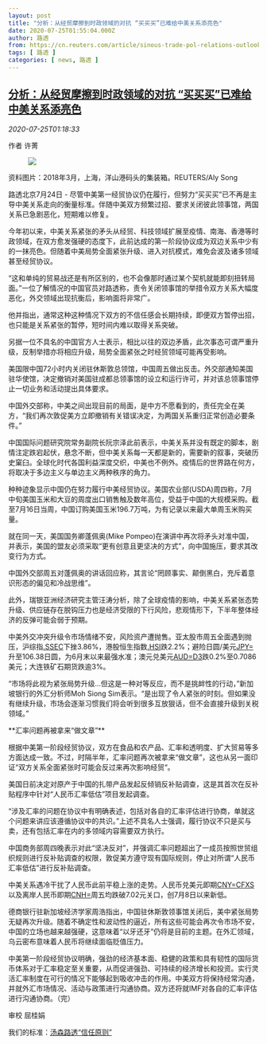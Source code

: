 ```yaml
---
layout: post
title: "分析：从经贸摩擦到时政领域的对抗 “买买买”已难给中美关系添亮色"
date: 2020-07-25T01:55:04.000Z
author: 路透
from: https://cn.reuters.com/article/sinous-trade-pol-relations-outlook-0724-idCNKCS24Q01I
tags: [ 路透 ]
categories: [ news, 路透 ]
---
```

<!--1595642104000-->
[分析：从经贸摩擦到时政领域的对抗 “买买买”已难给中美关系添亮色](https://cn.reuters.com/article/sinous-trade-pol-relations-outlook-0724-idCNKCS24Q01I)
------

<div>
<div><i>2020-07-25T01:18:33</i></div><div class="StandardArticleBody_body"><p>作者 许菁 </p><div class="PrimaryAsset_container"><div class="Image_container" tabindex="-1"><figure class="Image_zoom" style="padding-bottom:"><div class="LazyImage_container LazyImage_dark" style="background-image:none"><img src="//s3.reutersmedia.net/resources/r/?m=02&amp;d=20200725&amp;t=2&amp;i=1527064167&amp;r=LYNXNPEG6O017&amp;w=600" aria-label="资料图片：2018年3月，上海，洋山港码头的集装箱。REUTERS/Aly Song"/><div class="LazyImage_image LazyImage_fallback" style="background-image:url(//s3.reutersmedia.net/resources/r/?m=02&amp;d=20200725&amp;t=2&amp;i=1527064167&amp;r=LYNXNPEG6O017&amp;w=600);background-position:center center;background-color:inherit"></div></div><div class="Image_expand-button" aria-label="Expand Image Slideshow" role="button" tabindex="0"></div></figure><figcaption><div class="Image_caption"><span>资料图片：2018年3月，上海，洋山港码头的集装箱。REUTERS/Aly Song</span></div></figcaption></div></div><p>路透北京7月24日 - 尽管中美第一经贸协议仍在履行，但努力“买买买”已不再是主导中美关系走向的衡量标准。伴随中美双方频繁过招、要求关闭彼此领事馆，两国关系已急剧恶化，短期难以修复。 </p><p>今年初以来，中美关系紧张的矛头从经贸、科技领域扩展至疫情、南海、香港等时政领域，在双方愈发强硬的态度下，此前达成的第一阶段协议成为双边关系中少有的一抹亮色。但随着中美局势全面紧张升级、进入对抗模式，难免会波及诸多领域甚至经贸协议。 </p><p>“这和单纯的贸易战还是有所区别的，也不会像那时通过某个契机就能即刻扭转局面。”一位了解情况的中国官员对路透称，责令关闭领事馆的举措令双方关系大幅度恶化，外交领域出现抗衡后，影响面将非常广。 </p><p>他并指出，通常这种这种情况下双方的不信任感会长期持续，即便双方暂停出招，也只能是关系紧张的暂停，短时间内难以取得关系突破。 </p><p>另据一位不具名的中国官方人士表示，相比以往的双边矛盾，此次事态可谓严重升级，反制举措亦将相应升级，局势全面紧张之时经贸领域可能再受影响。 </p><p>美国限中国72小时内关闭驻休斯敦总领馆，中国周五做出反击。外交部通知美国驻华使馆，决定撤销对美国驻成都总领事馆的设立和运行许可，并对该总领事馆停止一切业务和活动提出具体要求。 </p><p>中国外交部称，中美之间出现目前的局面，是中方不愿看到的，责任完全在美方，“我们再次敦促美方立即撤销有关错误决定，为两国关系重归正常创造必要条件。” </p><p>中国国际问题研究院常务副院长阮宗泽此前表示，中美关系并没有既定的脚本，剧情注定跌宕起伏，悬念不断，但中美关系每一天都是新的，需要新的叙事，突破历史窠臼。全球化时代各国利益深度交织，中美也不例外。疫情后的世界路在何方，将取决于多边主义与单边主义两种秩序的角力。 </p><p>种种迹象显示中国仍在努力履行中美经贸协议。美国农业部(USDA)周四称，7月中旬美国玉米和大豆的周度出口销售触及数年高位，受益于中国的大规模采购。截至7月16日当周，中国订购美国玉米196.7万吨，为有记录以来最大单周玉米购买量。 </p><p>就在同一天，美国国务卿蓬佩奥(Mike Pompeo)在演讲中再次将矛头对准中国，并表示，美国的盟友必须采取“更有创意且更坚决的方式”，向中国施压，要求其改变行为方式。 </p><p>中国外交部周五对蓬佩奥的讲话回应称，其言论“罔顾事实、颠倒黑白，充斥着意识形态的偏见和冷战思维”。 </p><p>此外，瑞银亚洲经济研究主管汪涛分析，除了全球疫情的影响，中美关系紧张态势升级、供应链存在脱钩压力也是经济受限的下行风险，悲观情形下，下半年整体经济的反弹可能会弱于预期。 </p><p>中美外交冲突升级令市场情绪不安，风险资产遭抛售。亚太股市周五全面遇到抛压，沪综指<a href="/investing/markets/index?symbol=.SSEC">.SSEC</a>下挫3.86%，港股恒生指数<a href="/investing/markets/index?symbol=.HSI">.HSI</a>跌2.2%；避险日圆/美元<a href="/investing/currencies/quote?srcCurr=JPY&destCurr=USD/index?symbol=JPY=">JPY=</a>升至106.38日圆，为6月末以来最强水准；澳元兑美元<a href="/investing/currencies/quote?srcCurr=AUD&destCurr=USD/index?symbol=AUD=D3">AUD=D3</a>跌0.2%至0.7086美元；大连铁矿石期货跌逾3%。 </p><p>“市场将此视为紧张局势升级…但这是一种对等反应，而不是挑衅性的行动，”新加坡银行的外汇分析师Moh Siong Sim表示。“是出现了令人紧张的时刻。但如果没有继续升级，市场会逐渐习惯我们将会听到很多互放狠话，但不会直接升级到关税领域。” </p><p>**汇率问题再被拿来“做文章”** </p><p>根据中美第一阶段经贸协议，双方在食品和农产品、汇率和透明度、扩大贸易等多方面达成一致。不过，时隔半年，汇率问题再次被拿来“做文章”，这也从另一面印证“双方关系全面紧张时可能会反过来再次影响经贸“。 </p><p>美国日前决定对原产于中国的扎带产品发起反倾销反补贴调查，这是其首次在反补贴程序中针对“人民币汇率低估”项目发起调查。 </p><p>“涉及汇率的问题在协议中有明确表述，包括对各自的汇率评估进行协商，单就这个问题来讲应该遵循协议中的共识。”上述不具名人士强调，履行协议不只是买与卖，还有包括汇率在内的多领域内容需要双方执行。 </p><p>中国商务部周四晚表示对此“坚决反对”，并强调汇率问题超出了一成员按照世贸组织规则进行反补贴调查的权限，敦促美方遵守现有国际规则，停止对所谓“人民币汇率低估”进行反补贴调查。 </p><p>中美关系遇冷干扰了人民币此前平稳上涨的走势。人民币兑美元即期<a href="/investing/currencies/quote?srcCurr=CNY&destCurr=USD">CNY=CFXS</a>以及离岸人民币即期<a href="/investing/currencies/quote?srcCurr=CNH&destCurr=USD">CNH=</a>周五均跌破7.02元关口，创7月8日以来新低。 </p><p>德商银行驻新加坡经济学家周浩指出，中国驻休斯敦领事馆关闭后，美中紧张局势无疑再次升级。随着不确定性和波动性的逼近，所有这些可能会再次令市场不安，中国的立场也越来越强硬，这意味着“以牙还牙”仍将是目前的主题。在外汇领域，乌云密布意味着人民币将继续面临贬值压力。 </p><p>中美第一阶段经贸协议明确，强劲的经济基本面、稳健的政策和具有韧性的国际货币体系对于汇率稳定至关重要，从而促进强劲、可持续的经济增长和投资。实行灵活汇率制度在可行的情况下能够起到吸收冲击的作用。中美双方将保持经常沟通，并就外汇市场情况、活动与政策进行沟通协商。双方还将就IMF对各自的汇率评估进行沟通协商。（完）  </p><div class="Attribution_container"><div class="Attribution_attribution"><p class="Attribution_content">审校 屈桂娟 </p></div></div><div class="StandardArticleBody_trustBadgeContainer"><span class="StandardArticleBody_trustBadgeTitle">我们的标准：</span><span class="trustBadgeUrl"><a href="https://www.thomsonreuters.cn/content/dam/openweb/documents/pdf/china/brochures/about-us-1.pdf">汤森路透“信任原则”</a></span></div></div>
</div>
